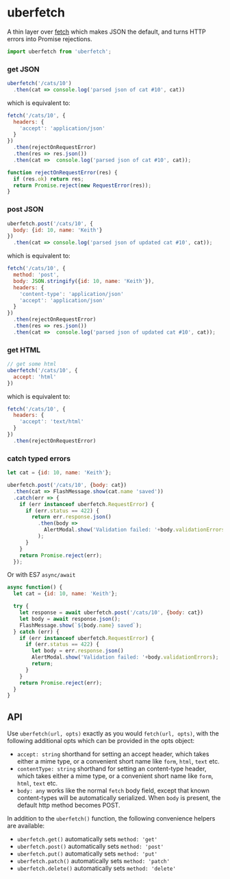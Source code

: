 # uberfetch
A thin layer over [fetch](https://github.com/github/fetch) which makes JSON the default, and turns HTTP errors into Promise rejections.

```js
import uberfetch from 'uberfetch';
```

### get JSON
```js
uberfetch('/cats/10')
  .then(cat => console.log('parsed json of cat #10', cat))
```

which is equivalent to:

```js
fetch('/cats/10', {
  headers: {
    'accept': 'application/json'
  }
})
  .then(rejectOnRequestError)
  .then(res => res.json())
  .then(cat =>  console.log('parsed json of cat #10', cat));

function rejectOnRequestError(res) {
  if (res.ok) return res;
  return Promise.reject(new RequestError(res));
}
```

### post JSON
```js
uberfetch.post('/cats/10', {
  body: {id: 10, name: 'Keith'}
})
  .then(cat => console.log('parsed json of updated cat #10', cat));
```

which is equivalent to:

```js
fetch('/cats/10', {
  method: 'post',
  body: JSON.stringify({id: 10, name: 'Keith'}),
  headers: {
    'content-type': 'application/json'
    'accept': 'application/json'
  }
})
  .then(rejectOnRequestError)
  .then(res => res.json())
  .then(cat =>  console.log('parsed json of updated cat #10', cat));
```

### get HTML
```js
// get some html
uberfetch('/cats/10', {
  accept: 'html'
})
```

which is equivalent to:

```js
fetch('/cats/10', {
  headers: {
    'accept': 'text/html'
  }
})
  .then(rejectOnRequestError)
```

### catch typed errors

```js
let cat = {id: 10, name: 'Keith'};

uberfetch.post('/cats/10', {body: cat})
  .then(cat => FlashMessage.show(cat.name 'saved'))
  .catch(err => {
    if (err instanceof uberfetch.RequestError) {
      if (err.status == 422) {
        return err.response.json()
          .then(body => 
            AlertModal.show('Validation failed: '+body.validationErrors)
          );
      }
    }
    return Promise.reject(err);
  });
```

Or with ES7 `async/await`

```js
async function() {
  let cat = {id: 10, name: 'Keith'};

  try {
    let response = await uberfetch.post('/cats/10', {body: cat})
    let body = await response.json();
    FlashMessage.show(`${body.name} saved`);
  } catch (err) {
    if (err instanceof uberfetch.RequestError) {
      if (err.status == 422) {
        let body = err.response.json()
        AlertModal.show('Validation failed: '+body.validationErrors);
        return;
      }
    }
    return Promise.reject(err);
  }
}
```

## API

Use `uberfetch(url, opts)` exactly as you would `fetch(url, opts)`, with the 
following additional opts which can be provided in the opts object:

- `accept: string` shorthand for setting an accept header, which takes 
  either a mime type, or a convenient short name like `form`, `html`, `text` etc.
- `contentType: string` shorthand for setting an content-type header, 
  which takes either a mime type, or a convenient short name like `form`, 
  `html`, `text` etc.
- `body: any` works like the normal `fetch` body field, except that known 
  content-types will be automatically serialized. When `body` is present, the
  default http method becomes POST.

In addition to the `uberfetch()` function, the following convenience helpers are
available:

- `uberfetch.get()` automatically sets `method: 'get'`
- `uberfetch.post()` automatically sets `method: 'post'`
- `uberfetch.put()` automatically sets `method: 'put'`
- `uberfetch.patch()` automatically sets `method: 'patch'`
- `uberfetch.delete()` automatically sets `method: 'delete'`

